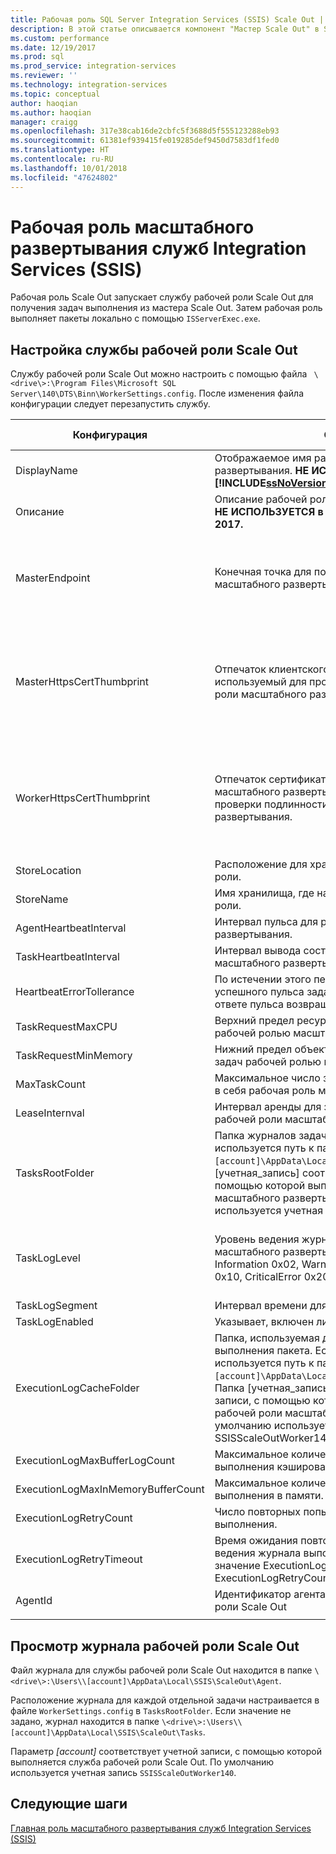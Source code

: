 ```yaml
---
title: Рабочая роль SQL Server Integration Services (SSIS) Scale Out | Документы Майкрософт
description: В этой статье описывается компонент "Мастер Scale Out" в SSIS Scale Out.
ms.custom: performance
ms.date: 12/19/2017
ms.prod: sql
ms.prod_service: integration-services
ms.reviewer: ''
ms.technology: integration-services
ms.topic: conceptual
author: haoqian
ms.author: haoqian
manager: craigg
ms.openlocfilehash: 317e38cab16de2cbfc5f3688d5f555123288eb93
ms.sourcegitcommit: 61381ef939415fe019285def9450d7583df1fed0
ms.translationtype: HT
ms.contentlocale: ru-RU
ms.lasthandoff: 10/01/2018
ms.locfileid: "47624802"
---
```

# <a name="integration-services-ssis-scale-out-worker"></a>Рабочая роль масштабного развертывания служб Integration Services (SSIS)

Рабочая роль Scale Out запускает службу рабочей роли Scale Out для получения задач выполнения из мастера Scale Out. Затем рабочая роль выполняет пакеты локально с помощью `ISServerExec.exe`.

## <a name="configure-the-scale-out-worker-service"></a>Настройка службы рабочей роли Scale Out
Службу рабочей роли Scale Out можно настроить с помощью файла ` \<drive\>:\Program Files\Microsoft SQL Server\140\DTS\Binn\WorkerSettings.config`. После изменения файла конфигурации следует перезапустить службу.

Конфигурация  |Описание  |Значение по умолчанию  
---------|---------|---------
DisplayName|Отображаемое имя рабочей роли масштабного развертывания. **НЕ ИСПОЛЬЗУЕТСЯ в [!INCLUDE[ssNoVersion_md](../../includes/ssnoversion-md.md)] 2017.**|Имя компьютера         
Описание|Описание рабочей роли масштабного развертывания. **НЕ ИСПОЛЬЗУЕТСЯ в [!INCLUDE[ssNoVersion_md](../../includes/ssnoversion-md.md)] 2017.**|Пустой         
MasterEndpoint|Конечная точка для подключения к главной роли масштабного развертывания.|Конечная точка, заданная во время установки рабочей роли масштабного развертывания         
MasterHttpsCertThumbprint|Отпечаток клиентского SSL-сертификата, используемый для проверки подлинности главной роли масштабного развертывания|Отпечаток клиентского сертификата, указанный во время установки рабочей роли масштабного развертывания.          
WorkerHttpsCertThumbprint|Отпечаток сертификата для главной роли масштабного развертывания, использованный для проверки подлинности рабочей роли масштабного развертывания.|Отпечаток сертификата, созданный и установленный автоматически при установке рабочей роли масштабного развертывания          
StoreLocation|Расположение для хранения сертификата рабочей роли.|LocalMachine       
StoreName|Имя хранилища, где находится сертификат рабочей роли.|My         
AgentHeartbeatInterval|Интервал пульса для рабочей роли масштабного развертывания.|00:01:00         
TaskHeartbeatInterval|Интервал вывода состояния задачи для рабочей роли масштабного развертывания.|00:00:10         
HeartbeatErrorTollerance|По истечении этого периода после последнего успешного пульса задачи она прекращается, если в ответе пульса возвращается ошибка.|00:10:00      
TaskRequestMaxCPU|Верхний предел ресурсов ЦП для запроса задач рабочей ролью масштабного развертывания.|70.0         
TaskRequestMinMemory|Нижний предел объекта памяти в МБ для запроса задач рабочей ролью масштабного развертывания.|100.0         
MaxTaskCount|Максимальное число задач, которое может вмещать в себя рабочая роль масштабного развертывания.|10         
LeaseInternval|Интервал аренды для задачи, содержащейся в рабочей роли масштабного развертывания.|00:01:00         
TasksRootFolder|Папка журналов задач. Если значение не указано, используется путь к папке `\<drive\>:\Users\[account]\AppData\Local\SSIS\Cluster\Tasks`. Папка [учетная_запись] соответствует учетной записи, с помощью которой выполняется служба рабочей роли масштабного развертывания. По умолчанию используется учетная запись SSISScaleOutWorker140.|Пустой         
TaskLogLevel|Уровень ведения журнала задач для рабочей роли масштабного развертывания. (Verbose 0x01, Information 0x02, Warning 0x04, Error 0x08, Progress 0x10, CriticalError 0x20, Audit 0x40)|126 (Information, Warning, Error, Progress, CriticalError, Audit)     
TaskLogSegment|Интервал времени для файла журнала задач.|00:00:00         
TaskLogEnabled|Указывает, включен ли журнал задач.|true         
ExecutionLogCacheFolder|Папка, используемая для кэширования журнала выполнения пакета. Если значение не указано, используется путь к папке ` \<drive\>:\Users\[account]\AppData\Local\SSIS\Cluster\Agent\ELogCache`. Папка [учетная_запись] соответствует учетной записи, с помощью которой выполняется служба рабочей роли масштабного развертывания. По умолчанию используется учетная запись SSISScaleOutWorker140.|Пустой         
ExecutionLogMaxBufferLogCount|Максимальное количество кэшированных журналов выполнения кэширования в одном буфере в памяти.|10000        
ExecutionLogMaxInMemoryBufferCount|Максимальное количество буферов журналов выполнения в памяти.|10         
ExecutionLogRetryCount|Число повторных попыток при сбое ведения журнала выполнения.|3
ExecutionLogRetryTimeout|Время ожидания повторных попыток при сбое ведения журнала выполнения. Если достигнуто значение ExecutionLogRetryTimeout, значение ExecutionLogRetryCount игнорируется. |7.00:00:00 (7 дней)        
AgentId|Идентификатор агента рабочей роли для рабочей роли Scale Out|Автоматическое создание    
||||    

## <a name="view-the-scale-out-worker-log"></a>Просмотр журнала рабочей роли Scale Out
Файл журнала для службы рабочей роли Scale Out находится в папке `\<drive\>:\Users\\[account]\AppData\Local\SSIS\ScaleOut\Agent`.

Расположение журнала для каждой отдельной задачи настраивается в файле `WorkerSettings.config` в `TasksRootFolder`. Если значение не задано, журнал находится в папке `\<drive\>:\Users\\[account]\AppData\Local\SSIS\ScaleOut\Tasks`. 

Параметр *[account]* соответствует учетной записи, с помощью которой выполняется служба рабочей роли Scale Out. По умолчанию используется учетная запись `SSISScaleOutWorker140`.

## <a name="next-steps"></a>Следующие шаги
[Главная роль масштабного развертывания служб Integration Services (SSIS)](integration-services-ssis-scale-out-master.md)
